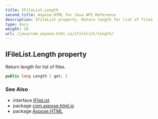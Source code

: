 ```yaml
---
title: IFileList.Length
second_title: Aspose.HTML for Java API Reference
description: IFileList property. Return length for list of files
type: docs
weight: 20
url: /java/com.aspose.html.io/ifilelist/length/
---
```

## IFileList.Length property

Return length for list of files.

```java
public long Length { get; }
```

### See Also

* interface [IFileList](../)
* package [com.aspose.html.io](../../ifilelist/)
* package [Aspose.HTML](../../../)
